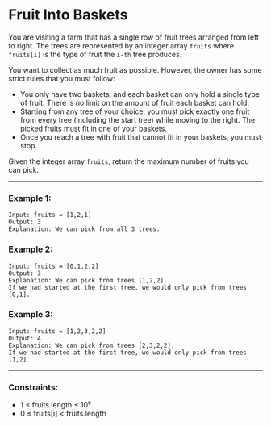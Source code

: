 # Fruit Into Baskets

You are visiting a farm that has a single row of fruit trees arranged from left to right. The trees are represented by an integer array `fruits` where `fruits[i]` is the type of fruit the `i-th` tree produces.

You want to collect as much fruit as possible. However, the owner has some strict rules that you must follow:

- You only have two baskets, and each basket can only hold a single type of fruit. There is no limit on the amount of fruit each basket can hold.
- Starting from any tree of your choice, you must pick exactly one fruit from every tree (including the start tree) while moving to the right. The picked fruits must fit in one of your baskets.
- Once you reach a tree with fruit that cannot fit in your baskets, you must stop.

Given the integer array `fruits`, return the maximum number of fruits you can pick.

---

### Example 1:
```
Input: fruits = [1,2,1]
Output: 3
Explanation: We can pick from all 3 trees.
```

### Example 2:
```
Input: fruits = [0,1,2,2]
Output: 3
Explanation: We can pick from trees [1,2,2].
If we had started at the first tree, we would only pick from trees [0,1].
```

### Example 3:
```
Input: fruits = [1,2,3,2,2]
Output: 4
Explanation: We can pick from trees [2,3,2,2].
If we had started at the first tree, we would only pick from trees [1,2].
```

---

### Constraints:
- 1 ≤ fruits.length ≤ 10⁵  
- 0 ≤ fruits[i] < fruits.length

